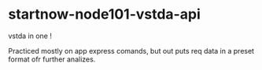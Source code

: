 # startnow-node101-vstda-api
vstda  in one !

Practiced mostly on app express comands, but out puts req data in a preset format ofr further analizes.
